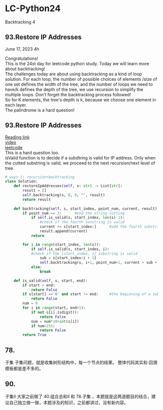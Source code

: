 # LC-Python24
Backtracking 4

## 93.Restore IP Addresses

June 17, 2023  4h

Congratulations!\
This is the 24st day for leetcode python study. Today we will learn more about backtracking!\
The challenges today are about using backtracking as a kind of loop solution. For each loop, the number of possible choices of elements /size of one set defines the width of the tree, and the number of loops we need to have/k defines the depth of the tree, we use recursion to simplify the multiple loops. Don't forget the backtracking process followed!\
So for K elements, the tree's depth is k, because we choose one element in each layer.\
The palindrome is a hard question!

##  93.Restore IP Addresses
[Reading link](https://github.com/youngyangyang04/leetcode-master/blob/master/problems/0093.%E5%A4%8D%E5%8E%9FIP%E5%9C%B0%E5%9D%80.md)\
[video](https://www.bilibili.com/video/BV1XP4y1U73i/?spm_id_from=333.788&vd_source=63f26efad0d35bcbb0de794512ac21f3)\
[leetcode](https://leetcode.com/problems/restore-ip-addresses/)\
This is a hard question too.\
isValid function is to decide if a subdtring is valid for IP address. Only when the cutted substring is valid, we proceed to the next recursion/next level of tree.
```python
# ways 1: recursion+backtracking
class Solution:
    def restoreIpAddresses(self, s: str) -> List[str]:
        result = []
        self.backtracking(s, 0, 0, "", result)
        return result
    
    def backtracking(self, s, start_index, point_num, current, result):
        if point_num == 3:      #end the string cutting
            if self.is_valid(s, start_index, len(s)-1):     
                #check if the fourth sunstring is valid
                current += s[start_index:]      #add the fourth substring
                result.append(current)
            return

        for i in range(start_index, len(s)):
            if self.is_valid(s, start_index, i):     
            #check if the [start_index, i] substring is valid
                sub = s[start_index:i + 1]
                self.backtracking(s, i+1, point_num+1, current + sub + '.', result)
            else: 
                break
    
    def is_valid(self, s, start, end):
        if start > end:
            return False
        if s[start] =='0' and start != end:     #the beginning of a substring can't be 0
            return False
        num = 0
        for i in range(start, end+1):
            if not s[i].isdigit():
                return False
            num = num*10+int(s[i])
            if num>255:
                return False
        return True
```


## 78.
子集  子集问题，就是收集树形结构中，每一个节点的结果。 整体代码其实和 回溯模板都是差不多的。 





## 90.
子集II 大家之前做了 40.组合总和II 和 78.子集 ，本题就是这两道题目的结合，建议自己独立做一做，本题涉及的知识，之前都讲过，没有新内容。





